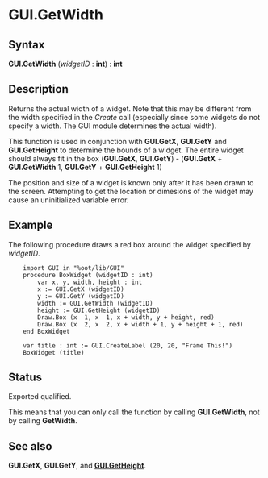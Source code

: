 
# GUI.GetWidth

## Syntax
**GUI.GetWidth** (_widgetID_ : **int**) : **int**

## Description
Returns the actual width of a widget. Note that this may be different from the width specified in the _Create_ call (especially since some widgets do not specify a width. The GUI module determines the actual width).

This function is used in conjunction with **GUI.GetX**, **GUI.GetY** and **GUI.GetHeight** to determine the bounds of a widget. The entire widget should always fit in the box (**GUI.GetX**, **GUI.GetY**) - (**GUI.GetX** + **GUI.GetWidth**  1, **GUI.GetY** + **GUI.GetHeight**  1)

The position and size of a widget is known only after it has been drawn to the screen. Attempting to get the location or dimesions of the widget may cause an uninitialized variable error.


## Example
The following procedure draws a red box around the widget specified by _widgetID_.

        import GUI in "%oot/lib/GUI"
        procedure BoxWidget (widgetID : int)
            var x, y, width, height : int
            x := GUI.GetX (widgetID)
            y := GUI.GetY (widgetID)
            width := GUI.GetWidth (widgetID)
            height := GUI.GetHeight (widgetID)
            Draw.Box (x  1, x  1, x + width, y + height, red)
            Draw.Box (x  2, x  2, x + width + 1, y + height + 1, red)
        end BoxWidget
        
        var title : int := GUI.CreateLabel (20, 20, "Frame This!")
        BoxWidget (title)
## Status
Exported qualified.

This means that you can only call the function by calling **GUI.GetWidth**, not by calling **GetWidth**.


## See also
**GUI.GetX**, **GUI.GetY**, and **[GUI.GetHeight](gui_getheight.html)**.

